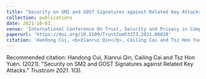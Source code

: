 ```yaml
---
title: "Security on SM2 and GOST Signatures against Related Key Attacks."
collection: publications
date: 2021-10-01
venue: 'International Conference On Trust, Security and Privacy in Computing and Communications (<b>Trustcom</b>)'
paperurl: 'https://doi.org/10.1109/TrustCom53373.2021.00038'
citation: 'Handong Cui, <b>Xianrui Qin</b>, Cailing Cai and Tsz Hon Yuen'
---
```


<!-- [Download paper here](https://doi.org/10.1109/TrustCom53373.2021.00038) -->

Recommended citation: Handong Cui, Xianrui Qin, Cailing Cai and Tsz Hon Yuen. (2021). "Security on SM2 and GOST Signatures against Related Key Attacks." <i>Trustcom 2021</i>. 1(3).
